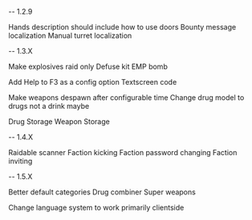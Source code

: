-- 1.2.9

Hands description should include how to use doors
Bounty message localization
Manual turret localization

-- 1.3.X

Make explosives raid only
Defuse kit
EMP bomb

Add Help to F3 as a config option
Textscreen code

Make weapons despawn after configurable time
Change drug model to drugs not a drink maybe

Drug Storage
Weapon Storage

-- 1.4.X

Raidable scanner
Faction kicking
Faction password changing
Faction inviting

-- 1.5.X

Better default categories
Drug combiner
Super weapons

Change language system to work primarily clientside
